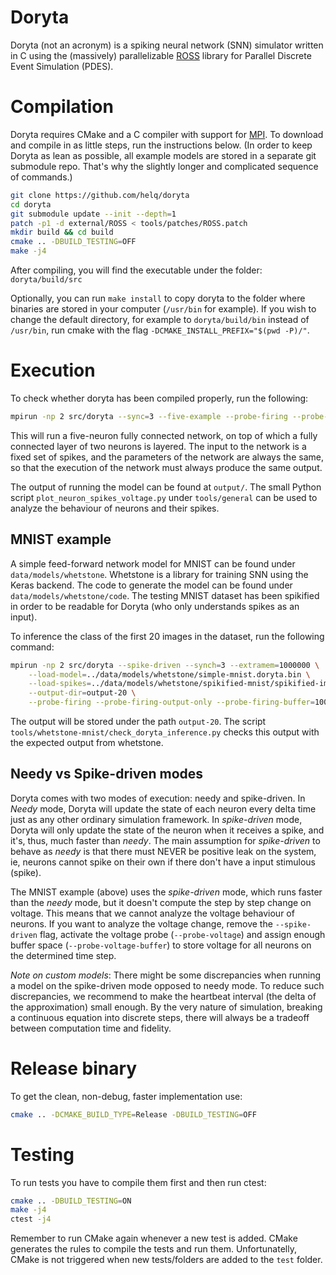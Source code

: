 # Doryta

Doryta (not an acronym) is a spiking neural network (SNN) simulator written in C using the
(massively) parallelizable [ROSS][] library for Parallel Discrete Event Simulation (PDES).

[ROSS]: https://github.com/ROSS-org/ROSS

# Compilation

Doryta requires CMake and a C compiler with support for [MPI][]. To download and compile
in as little steps, run the instructions below. (In order to keep Doryta as lean as
possible, all example models are stored in a separate git submodule repo. That's why the
slightly longer and complicated sequence of commands.)

[MPI]: https://www.mpich.org/

```bash
git clone https://github.com/helq/doryta
cd doryta
git submodule update --init --depth=1
patch -p1 -d external/ROSS < tools/patches/ROSS.patch
mkdir build && cd build
cmake .. -DBUILD_TESTING=OFF
make -j4
```

After compiling, you will find the executable under the folder: `doryta/build/src`

Optionally, you can run `make install` to copy doryta to the folder where binaries are
stored in your computer (`/usr/bin` for example). If you wish to change the default
directory, for example to `doryta/build/bin` instead of `/usr/bin`, run cmake with the
flag `-DCMAKE_INSTALL_PREFIX="$(pwd -P)/"`.

# Execution

To check whether doryta has been compiled properly, run the following:

```bash
mpirun -np 2 src/doryta --sync=3 --five-example --probe-firing --probe-voltage --end=1
```

This will run a five-neuron fully connected network, on top of which a fully connected
layer of two neurons is layered. The input to the network is a fixed set of spikes, and
the parameters of the network are always the same, so that the execution of the network
must always produce the same output.

The output of running the model can be found at `output/`. The small Python script
`plot_neuron_spikes_voltage.py` under `tools/general` can be used to analyze the behaviour
of neurons and their spikes.


## MNIST example

A simple feed-forward network model for MNIST can be found under `data/models/whetstone`.
Whetstone is a library for training SNN using the Keras backend. The code to generate the
model can be found under `data/models/whetstone/code`. The testing MNIST dataset has been
spikified in order to be readable for Doryta (who only understands spikes as an input).

To inference the class of the first 20 images in the dataset, run the following command:

```bash
mpirun -np 2 src/doryta --spike-driven --synch=3 --extramem=1000000 \
    --load-model=../data/models/whetstone/simple-mnist.doryta.bin \
    --load-spikes=../data/models/whetstone/spikified-mnist/spikified-images-all.bin \
    --output-dir=output-20 \
    --probe-firing --probe-firing-output-only --probe-firing-buffer=100000 --end=19.5
```

The output will be stored under the path `output-20`. The script
`tools/whetstone-mnist/check_doryta_inference.py` checks this output with the expected
output from whetstone.

## Needy vs Spike-driven modes

Doryta comes with two modes of execution: needy and spike-driven. In _Needy_ mode, Doryta
will update the state of each neuron every delta time just as any other ordinary
simulation framework. In _spike-driven_ mode, Doryta will only update the state of the
neuron when it receives a spike, and it's, thus, much faster than _needy_. The main
assumption for _spike-driven_ to behave as _needy_ is that there must NEVER be positive
leak on the system, ie, neurons cannot spike on their own if there don't have a input
stimulous (spike).

The MNIST example (above) uses the _spike-driven_ mode, which runs faster than the _needy_
mode, but it doesn't compute the step by step change on voltage. This means that we cannot
analyze the voltage behaviour of neurons. If you want to analyze the voltage change,
remove the `--spike-driven` flag, activate the voltage probe (`--probe-voltage`) and
assign enough buffer space (`--probe-voltage-buffer`) to store voltage for all neurons on
the determined time step.

_Note on custom models_: There might be some discrepancies when running a model on the
spike-driven mode opposed to needy mode. To reduce such discrepancies, we recommend to
make the heartbeat interval (the delta of the approximation) small enough. By the very
nature of simulation, breaking a continuous equation into discrete steps, there will
always be a tradeoff between computation time and fidelity.

# Release binary

To get the clean, non-debug, faster implementation use:

```bash
cmake .. -DCMAKE_BUILD_TYPE=Release -DBUILD_TESTING=OFF
```

# Testing

To run tests you have to compile them first and then run ctest:

```bash
cmake .. -DBUILD_TESTING=ON
make -j4
ctest -j4
```

Remember to run CMake again whenever a new test is added. CMake generates the rules to
compile the tests and run them. Unfortunatelly, CMake is not triggered when new
tests/folders are added to the `test` folder.
